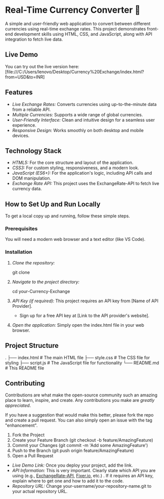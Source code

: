 # Real-Time Currency Converter 💸

A simple and user-friendly web application to convert between different currencies using real-time exchange rates. This project demonstrates front-end development skills using HTML, CSS, and JavaScript, 
along with API integration to fetch live data.



## Live Demo

You can try out the live version here: [file:///C:/Users/lenovo/Desktop/Currency%20Exchange/index.html?from=USD&to=INR]

## Features

-   *Live Exchange Rates:* Converts currencies using up-to-the-minute data from a reliable API.
-   *Multiple Currencies:* Supports a wide range of global currencies.
-   *User-Friendly Interface:* Clean and intuitive design for a seamless user experience.
-   *Responsive Design:* Works smoothly on both desktop and mobile devices.

## Technology Stack

-   *HTML5:* For the core structure and layout of the application.
-   *CSS3:* For custom styling, responsiveness, and a modern look.
-   *JavaScript (ES6+):* For the application's logic, including API calls and DOM manipulation.
-   *Exchange Rate API:* This project uses the ExchangeRate-API to fetch live currency data.

## How to Set Up and Run Locally

To get a local copy up and running, follow these simple steps.

### Prerequisites

You will need a modern web browser and a text editor (like VS Code).

### Installation

1.  *Clone the repository:*
    
    git clone 
    
2.  *Navigate to the project directory:*
    
    cd your-Currency-Exchange
    
3.  *API Key (if required):*
    This project requires an API key from [Name of API Provider].
    -   Sign up for a free API key at [Link to the API provider's website].
4.  *Open the application:*
    Simply open the index.html file in your web browser.

## Project Structure


.
├── index.html       # The main HTML file
├── style.css        # The CSS file for styling
├── script.js        # The JavaScript file for functionality
└── README.md        # This README file


## Contributing

Contributions are what make the open-source community such an amazing place to learn, inspire, and create. Any contributions you make are *greatly appreciated*.

If you have a suggestion that would make this better, please fork the repo and create a pull request. You can also simply open an issue with the tag "enhancement".

1.  Fork the Project
2.  Create your Feature Branch (git checkout -b feature/AmazingFeature)
3.  Commit your Changes (git commit -m 'Add some AmazingFeature')
4.  Push to the Branch (git push origin feature/AmazingFeature)
5.  Open a Pull Request


*   *Live Demo Link:* Once you deploy your project, add the link.
*   *API Information:* This is very important. Clearly state which API you are using (e.g., [ExchangeRate-API](https://www.exchangerate-api.com/), [Fixer.io](https://fixer.io/), etc.) . If it requires an API key, explain where to get one and how to add it to the code.
*   *Repository URL:* Change your-username/your-repository-name.git to your actual repository URL.
